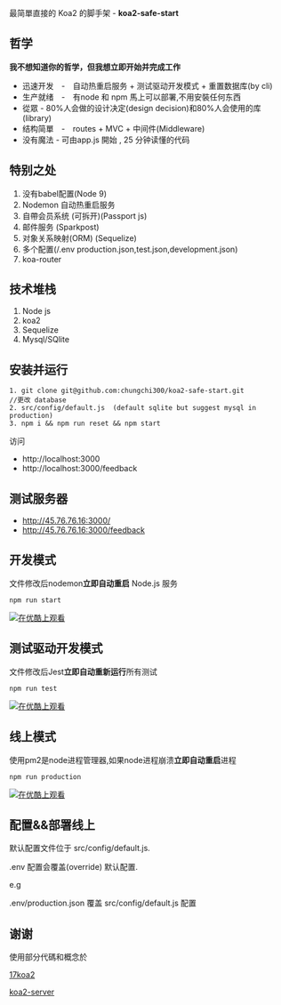 最简單直接的 Koa2 的脚手架 - **koa2-safe-start**

## 哲学

**我不想知道你的哲学，但我想立即开始并完成工作**

* 迅速开发　-　自动热重启服务 + 测试驱动开发模式 + 重置数据库(by cli)
* 生产就绪　-　有node 和 npm 馬上可以部署,不用安裝任何东西
* 從眾 - 80%人会做的设计决定(design decision)和80%人会使用的库(library)
* 结构简單　-　routes + MVC + 中间件(Middleware)
* 没有魔法 - 可由app.js 開始 , 25 分钟读懂的代码

## 特别之处
1. 没有babel配置(Node 9)
2. Nodemon 自动热重启服务
3. 自帶会员系统 (可拆开)(Passport js)
4. 邮件服务 (Sparkpost)
5. 对象关系映射(ORM) (Sequelize)
6. 多个配置(/.env production.json,test.json,development.json)
7. koa-router

## 技术堆栈
1. Node js
2. koa2
3. Sequelize
4. Mysql/SQlite

## 安装并运行
```
1. git clone git@github.com:chungchi300/koa2-safe-start.git
//更改 database
2. src/config/default.js  (default sqlite but suggest mysql in production)
3. npm i && npm run reset && npm start
```

访问

* http://localhost:3000
* http://localhost:3000/feedback

## 测试服务器
* http://45.76.76.16:3000/
* http://45.76.76.16:3000/feedback

## 开发模式

文件修改后nodemon**立即自动重启** Node.js 服务
```
npm run start
```

[![在优酷上观看](https://t4.ftcdn.net/jpg/01/12/56/73/240_F_112567399_fVHoy5kIkNXdDnwCSpaSkDC3wmH9NVCs.jpg)](http://v.youku.com/v_show/id_XMzM0NDQ5MDg1Ng==.html?spm=a2hzp.8253869.0.0)

## 测试驱动开发模式

文件修改后Jest**立即自动重新运行**所有测试

```
npm run test
```

[![在优酷上观看](https://t4.ftcdn.net/jpg/01/12/56/73/240_F_112567399_fVHoy5kIkNXdDnwCSpaSkDC3wmH9NVCs.jpg)](http://v.youku.com/v_show/id_XMzM0NDQ5NTMwMA==.html?spm=a2hzp.8253869.0.0)

## 线上模式

使用pm2是node进程管理器,如果node进程崩溃**立即自动重启**进程
```
npm run production
```


[![在优酷上观看](https://t4.ftcdn.net/jpg/01/12/56/73/240_F_112567399_fVHoy5kIkNXdDnwCSpaSkDC3wmH9NVCs.jpg)](http://v.youku.com/v_show/id_XMzM0NDQ5ODU3Ng==.html?spm=a2hzp.8253869.0.0)



## 配置&&部署线上
默认配置文件位于 src/config/default.js.

.env 配置会覆盖(override) 默认配置.

e.g

.env/production.json 覆盖 src/config/default.js 配置

## 谢谢
使用部分代碼和概念於

[17koa2](https://github.com/17koa/koa2-startkit)

[koa2-server](https://github.com/zhongxia245/koa2-server)
